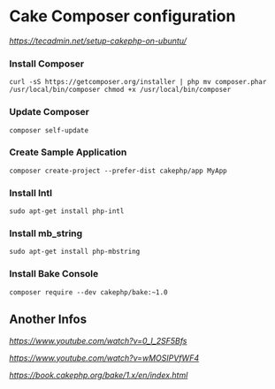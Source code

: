 # Cake Composer configuration

_https://tecadmin.net/setup-cakephp-on-ubuntu/_

### Install Composer

`curl -sS https://getcomposer.org/installer | php
mv composer.phar /usr/local/bin/composer
chmod +x /usr/local/bin/composer`

### Update Composer

`composer self-update`

### Create Sample Application

`composer create-project --prefer-dist cakephp/app MyApp`

### Install Intl

`sudo apt-get install php-intl`

### Install mb_string

`sudo apt-get install php-mbstring`

### Install Bake Console

`composer require --dev cakephp/bake:~1.0`

## Another Infos

_https://www.youtube.com/watch?v=0_I_2SF5Bfs_

_https://www.youtube.com/watch?v=wMOSIPVfWF4_

_https://book.cakephp.org/bake/1.x/en/index.html_ 